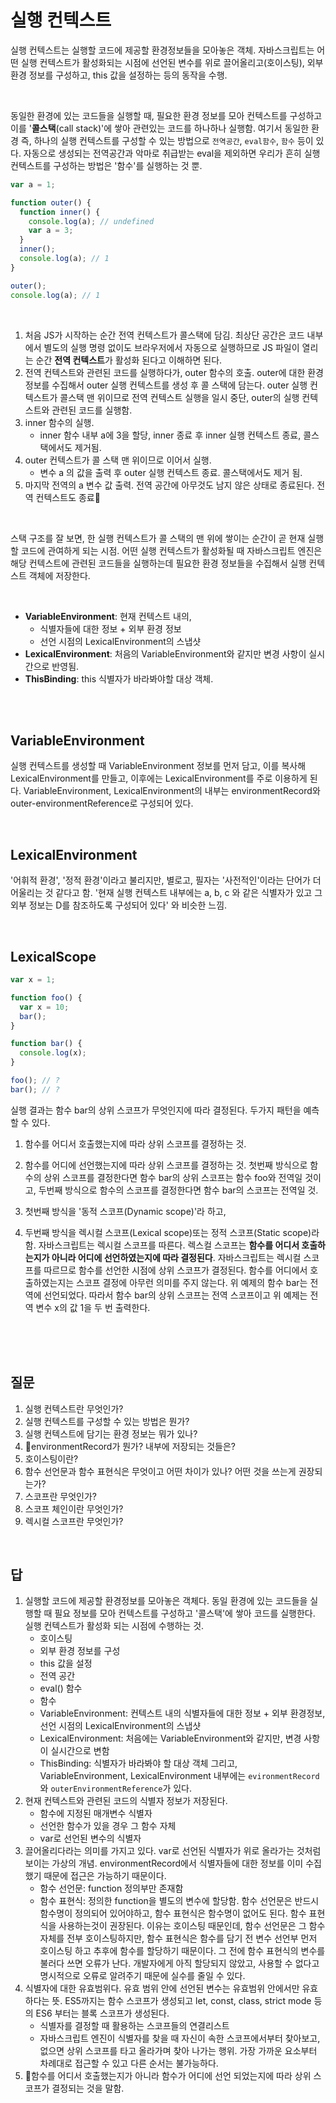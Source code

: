 # 실행 컨텍스트

실행 컨텍스트는 실행할 코드에 제공할 환경정보들을 모아놓은 객체. 자바스크립트는 어떤 실행 컨텍스트가 활성화되는 시점에 선언된 변수를 위로 끌어올리고(호이스팅), 외부 환경 정보를 구성하고, this 값을 설정하는 등의 동작을 수행.

<br/>

동일한 환경에 있는 코드들을 실행할 때, 필요한 환경 정보를 모아 컨텍스트를 구성하고 이를 '**콜스택**(call stack)'에 쌓아 관련있는 코드를 하나하나 실행함. 여기서 동일한 환경 즉, 하나의 실행 컨텍스트를 구성할 수 있는 방법으로 `전역공간`, `eval함수`, `함수` 등이 있다.
자동으로 생성되는 전역공간과 악마로 취급받는 eval을 제외하면 우리가 흔히 실행 컨텍스트를 구성하는 방법은 '함수'를 실행하는 것 뿐.

```js
var a = 1;

function outer() {
  function inner() {
    console.log(a); // undefined
    var a = 3;
  }
  inner();
  console.log(a); // 1
}

outer();
console.log(a); // 1
```

<br/>

1. 처음 JS가 시작하는 순간 전역 컨텍스트가 콜스택에 담김. 최상단 공간은 코드 내부에서 별도의 실행 명령 없이도 브라우저에서 자동으로 실행하므로 JS 파일이 열리는 순간 **전역 컨텍스트**가 활성화 된다고 이해하면 된다.
2. 전역 컨텍스트와 관련된 코드를 실행하다가, outer 함수의 호출. outer에 대한 환경 정보를 수집해서 outer 실행 컨텍스트를 생성 후 콜 스택에 담는다. outer 실행 컨텍스트가 콜스택 맨 위이므로 전역 컨텍스트 실행을 일시 중단, outer의 실행 컨텍스트와 관련된 코드를 실행함.
3. inner 함수의 실행.
	- inner 함수 내부 a에 3을 할당, inner 종료 후 inner 실행 컨텍스트 종료, 콜스택에서도 제거됨.
4. outer 컨텍스트가 콜 스택 맨 위이므로 이어서 실행.
	- 변수 a 의 값을 출력 후 outer 실행 컨텍스트 종료. 콜스택에서도 제거 됨.
5. 마지막 전역의 a 변수 값 출력. 전역 공간에 아무것도 남지 않은 상태로 종료된다. 전역 컨텍스트도 종료

<br/>

스택 구조를 잘 보면, 한 실행 컨텍스트가 콜 스택의 맨 위에 쌓이는 순간이 곧 현재 실행할 코드에 관여하게 되는 시점. 어떤 실행 컨텍스트가 활성화될 때 자바스크립트 엔진은 해당 컨텍스트에 관련된 코드들을 실행하는데 필요한 환경 정보들을 수집해서 실행 컨텍스트 객체에 저장한다.

<br/>

- **VariableEnvironment**: 현재 컨텍스트 내의,
	- 식별자들에 대한 정보 + 외부 환경 정보
	- 선언 시점의 LexicalEnvironment의 스냅샷
- **LexicalEnvironment**: 처음의 VariableEnvironment와 같지만 변경 사항이 실시간으로 반영됨.
- **ThisBinding**: this 식별자가 바라봐야할 대상 객체.

<br/>
<br/>

## VariableEnvironment

실행 컨텍스트를 생성할 때 VariableEnvironment 정보를 먼저 담고, 이를 복사해 LexicalEnvironment를 만들고, 이후에는 LexicalEnvironment를 주로 이용하게 된다.
VariableEnvironment, LexicalEnvironment의 내부는 environmentRecord와 outer-environmentReference로 구성되어 있다.

<br/>

## LexicalEnvironment

'어휘적 환경', '정적 환경'이라고 불리지만, 별로고, 필자는 '사전적인'이라는 단어가 더 어울리는 것 같다고 함. '현재 실행 컨텍스트 내부에는 a, b, c 와 같은 식별자가 있고 그 외부 정보는 D를 참조하도록 구성되어 있다' 와 비슷한 느낌.

<br/>

## LexicalScope

```js
var x = 1;

function foo() {
  var x = 10;
  bar();
}

function bar() {
  console.log(x);
}

foo(); // ?
bar(); // ?
```

실행 결과는 함수 bar의 상위 스코프가 무엇인지에 따라 결정된다. 두가지 패턴을 예측할 수 있다.
1. 함수를 어디서 호출했는지에 따라 상위 스코프를 결정하는 것.
2. 함수를 어디에 선언했는지에 따라 상위 스코프를 결정하는 것.
첫번째 방식으로 함수의 상위 스코프를 결정한다면 함수 bar의 상위 스코프는 함수 foo와 전역일 것이고,
두번째 방식으로 함수의 스코프를 결정한다면 함수 bar의 스코프는 전역일 것.

3. 첫번째 방식을 '동적 스코프(Dynamic scope)'라 하고,
4. 두번째 방식을 렉시컬 스코프(Lexical scope)또는 정적 스코프(Static scope)라 함.
자바스크립트는 렉시컬 스코프를 따른다.
렉스컬 스코프는 **함수를 어디서 호출하는지가 아니라 어디에 선언하였는지에 따라 결정된다**. 자바스크립트는 렉시컬 스코프를 따르므로 함수를 선언한 시점에 상위 스코프가 결정된다. 함수를 어디에서 호출하였는지는 스코프 결정에 아무런 의미를 주지 않는다. 위 예제의 함수 bar는 전역에 선언되었다. 따라서 함수 bar의 상위 스코프는 전역 스코프이고 위 예제는 전역 변수 x의 값 1을 두 번 출력한다.

<br/>
<br/>
<br/>

## 질문

1. 실행 컨텍스트란 무엇인가?
2. 실행 컨텍스트를 구성할 수 있는 방법은 뭔가?
3. 실행 컨텍스트에 담기는 환경 정보는 뭐가 있나?
4. environmentRecord가 뭔가? 내부에 저장되는 것들은?
5. 호이스팅이란?
6. 함수 선언문과 함수 표현식은 무엇이고 어떤 차이가 있나? 어떤 것을 쓰는게 권장되는가?
7. 스코프란 무엇인가?
8. 스코프 체인이란 무엇인가?
9. 렉시컬 스코프란 무엇인가?

<br/>

## 답

1. 실행할 코드에 제공할 환경정보를 모아놓은 객체다. 동일 환경에 있는 코드들을 실행할 때 필요 정보를 모아 컨텍스트를 구성하고 '콜스택'에 쌓아 코드를 실행한다. 실행 컨텍스트가 활성화 되는 시점에 수행하는 것.
	- 호이스팅
	- 외부 환경 정보를 구성
	- this 값을 설정
   - 전역 공간
   - eval() 함수
   - 함수
   - VariableEnvironment: 컨텍스트 내의 식별자들에 대한 정보 + 외부 환경정보, 선언 시점의 LexicalEnvironment의 스냅샷
   - LexicalEnvironment: 처음에는 VariableEnvironment와 같지만, 변경 사항이 실시간으로 변함
   - ThisBinding: 식별자가 바라봐야 할 대상 객체
그리고, VariableEnvironment, LexicalEnvironment 내부에는 `evironmentRecord`와 `outerEnvironmentReference`가 있다.
4. 현재 컨텍스트와 관련된 코드의 식별자 정보가 저장된다.
   - 함수에 지정된 매개변수 식별자
   - 선언한 함수가 있을 경우 그 함수 자체
   - var로 선언된 변수의 식별자
5. 끌어올리다라는 의미를 가지고 있다. var로 선언된 식별자가 위로 올라가는 것처럼 보이는 가상의 개념. environmentRecord에서 식별자들에 대한 정보를 이미 수집했기 때문에 접근은 가능하기 때문이다.
   - 함수 선언문: function 정의부만 존재함
   - 함수 표현식: 정의한 function을 별도의 변수에 할당함.
함수 선언문은 반드시 함수명이 정의되어 있어야하고, 함수 표현식은 함수명이 없어도 된다.
함수 표현식을 사용하는것이 권장된다. 이유는 호이스팅 때문인데, 함수 선언문은 그 함수 자체를 전부 호이스팅하지만, 함수 표현식은 함수를 담기 전 변수 선언부 먼저 호이스팅 하고 추후에 함수를 할당하기 때문이다. 그 전에 함수 표현식의 변수를 불러다 쓰면 오류가 난다. 개발자에게 아직 할당되지 않았고, 사용할 수 없다고 명시적으로 오류로 알려주기 때문에 실수를 줄일 수 있다.
7. 식별자에 대한 유효범위다. 유효 범위 안에 선언된 변수는 유효범위 안에서만 유효하다는 뜻. ES5까지는 함수 스코프가 생성되고 let, const, class, strict mode 등의 ES6 부터는 블록 스코프가 생성된다.
   - 식별자를 결정할 때 활용하는 스코프들의 연결리스트
   - 자바스크립트 엔진이 식별자를 찾을 때 자신이 속한 스코프에서부터 찾아보고, 없으면 상위 스코프를 타고 올라가며 찾아 나가는 행위. 가장 가까운 요소부터 차례대로 접근할 수 있고 다른 순서는 불가능하다.
9. 함수를 어디서 호출했는지가 아니라 함수가 어디에 선언 되었는지에 따라 상위 스코프가 결정되는 것을 말함.
